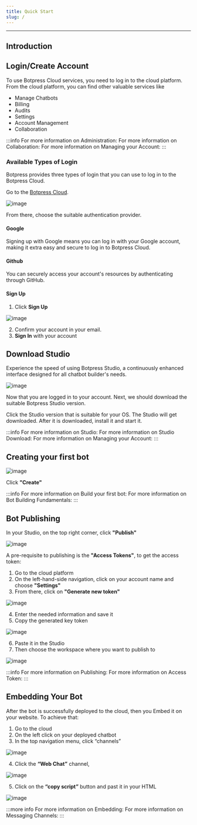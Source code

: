 ```yaml
---
title: Quick Start
slug: /
---
```


---

## Introduction

## Login/Create Account

To use Botpress Cloud services, you need to log in to the cloud platform. From the cloud platform, you can find other valuable services like

- Manage Chatbots
- Billing
- Audits
- Settings
- Account Management
- Collaboration

:::info
For more information on Administration:
For more information on Collaboration:
For more information on Managing your Account:
:::

### Available Types of Login

Botpress provides three types of login that you can use to log in to the Botpress Cloud.

Go to the [Botpress Cloud](https://app.botpress.cloud).

![image](https://user-images.githubusercontent.com/89806971/200173871-95899120-77b4-4325-ae76-3550552bc500.png)


From there, choose the suitable authentication provider.

#### Google

Signing up with Google means you can log in with your Google account, making it extra easy and secure to log in to Botpress Cloud.

#### Github

You can securely access your account's resources by authenticating through GitHub.

#### Sign Up

1. Click **Sign Up**

![image](https://user-images.githubusercontent.com/89806971/200173893-d33c6615-3aaa-49c7-952d-9c67a2827ee1.png)

2. Confirm your account in your email.
3. **Sign In** with your account

## Download Studio

Experience the speed of using Botpress Studio, a continuously enhanced interface designed for all chatbot builder's needs.

![image](https://user-images.githubusercontent.com/89806971/200173916-4474ee55-9d5c-490b-a44a-d52964deb53c.png)

Now that you are logged in to your account. Next, we should download the suitable Botpress Studio version.

Click the Studio version that is suitable for your OS. The Studio will get downloaded. After it is downloaded, install it and start it.

:::info
For more information on Studio:
For more information on Studio Download:
For more information on Managing your Account:
:::

## Creating your first bot

![image](https://user-images.githubusercontent.com/89806971/200173929-c6df34e5-6ed3-4058-b4ed-63e6fa4794a6.png)

Click **"Create"**

:::info
For more information on Build your first bot:
For more information on Bot Building Fundamentals:
:::

## Bot Publishing

In your Studio, on the top right corner, click **"Publish"**

![image](https://user-images.githubusercontent.com/89806971/200174430-a32ac84d-d81b-4924-b980-dc58a97f45c4.png)


A pre-requisite to publishing is the **"Access Tokens"**, to get the access token:

1. Go to the cloud platform
2. On the left-hand-side navigation, click on your account name and choose **"Settings"**
3. From there, click on **"Generate new token"**

![image](https://user-images.githubusercontent.com/89806971/200174464-7fc5e8ec-b928-4fbb-9d84-b848a1a4dd37.png)

4. Enter the needed information and save it
5. Copy the generated key token

![image](https://user-images.githubusercontent.com/89806971/200174528-ebbe18d7-b4bd-44ee-90bb-6e1620e8bff1.png)

6. Paste it in the Studio
7. Then choose the workspace where you want to publish to

![image](https://user-images.githubusercontent.com/89806971/200174539-69170bcc-7a62-4dc9-aefa-3e5283e6534a.png)

:::info
For more information on Publishing:
For more information on Access Token:
:::

## Embedding Your Bot

After the bot is successfully deployed to the cloud, then you Embed it on your website. To achieve that:
1. Go to the cloud
2. On the left click on your deployed chatbot
3. In the top navigation menu, click “channels”

![image](https://user-images.githubusercontent.com/89806971/200174617-72eae66f-61b5-4c04-8829-8f770abb4c28.png)

4. Click the **“Web Chat”** channel, 

![image](https://user-images.githubusercontent.com/89806971/200174670-962b126d-2f72-4ef9-8bf1-a25889bfe39d.png)

5. Click on the **“copy script”** button and past it in your HTML

![image](https://user-images.githubusercontent.com/89806971/200174692-e565c52a-817c-46c3-991f-dd250b71011e.png)

:::more info
For more information on Embedding:
For more information on Messaging Channels:
:::
